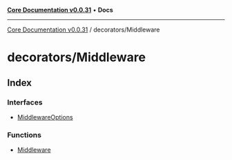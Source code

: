 [**Core Documentation v0.0.31**](../../README.md) • **Docs**

***

[Core Documentation v0.0.31](../../modules.md) / decorators/Middleware

# decorators/Middleware

## Index

### Interfaces

- [MiddlewareOptions](interfaces/MiddlewareOptions.md)

### Functions

- [Middleware](functions/Middleware.md)

